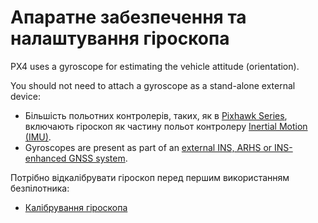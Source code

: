 # Апаратне забезпечення та налаштування гіроскопа

PX4 uses a gyroscope for estimating the vehicle attitude (orientation).

You should not need to attach a gyroscope as a stand-alone external device:

- Більшість польотних контролерів, таких, як в [Pixhawk Series](../flight_controller/pixhawk_series.md), включають гіроскоп як частину польот контролеру [Inertial Motion (IMU)](https://en.wikipedia.org/wiki/Inertial_measurement_unit).
- Gyroscopes are present as part of an [external INS, ARHS or INS-enhanced GNSS system](../sensor/inertial_navigation_systems.md).

Потрібно відкалібрувати гіроскоп перед першим використанням безпілотника:

- [Калібрування гіроскопа](../config/gyroscope.md)
